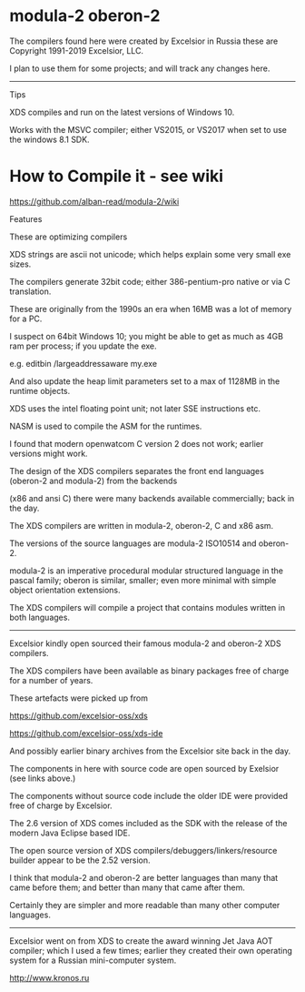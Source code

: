 # modula-2 oberon-2 

The compilers found here were created by Excelsior in Russia these are Copyright 1991-2019 Excelsior, LLC.

I plan to use them for some projects; and will track any changes here.

----
Tips

XDS compiles and run on the latest versions of Windows 10.

Works with the MSVC compiler; either VS2015, or VS2017 when set to use the windows 8.1 SDK.

# How to Compile it - see wiki 

https://github.com/alban-read/modula-2/wiki

Features

These are optimizing compilers

XDS strings are ascii not unicode; which helps explain some very small exe sizes.

The compilers generate 32bit code; either 386-pentium-pro native or via C translation.

These are originally from the 1990s an era when 16MB was a lot of memory for a PC.

I suspect on 64bit Windows 10; you might be able to get as much as 4GB ram per process; if you update the exe.

e.g. editbin /largeaddressaware my.exe 

And also update the heap limit parameters set to a max of 1128MB in the runtime objects.

XDS uses the intel floating point unit; not later SSE instructions etc.

NASM is used to compile the ASM for the runtimes.

I found that modern openwatcom C version 2 does not work; earlier versions might work.

The design of the XDS compilers separates the front end languages (oberon-2 and modula-2) from the backends

(x86 and ansi C) there were many backends available commercially; back in the day.  

The XDS compilers are written in modula-2, oberon-2, C and x86 asm.

The versions of the source languages are modula-2 ISO10514 and oberon-2.

modula-2 is an imperative procedural modular structured language in the pascal family; oberon is similar, smaller; even more minimal with simple object orientation extensions.

The XDS compilers will compile a project that contains modules written in both languages.


----

Excelsior kindly open sourced their famous modula-2 and oberon-2 XDS compilers.

The XDS compilers have been available as binary packages free of charge for a number of years.


These artefacts were picked up from 

https://github.com/excelsior-oss/xds

https://github.com/excelsior-oss/xds-ide

And possibly earlier binary archives from the Excelsior site back in the day.

The components in here with source code are open sourced by Exelsior (see links above.)

The components without source code include the older IDE were provided free of charge by Excelsior.
 
The 2.6 version of XDS comes included as the SDK with the release of the modern Java Eclipse based IDE.


The open source version of XDS compilers/debuggers/linkers/resource builder appear to be the 2.52 version.

I think that modula-2 and oberon-2 are better languages than many that came before them; and better than many that came after them.

Certainly they are simpler and more readable than many other computer languages.

-------

Excelsior went on from XDS to create the award winning Jet Java AOT compiler; which I used a few times; earlier they created their own operating system for a Russian mini-computer system. 

http://www.kronos.ru




